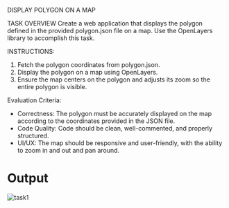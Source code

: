 DISPLAY POLYGON ON A MAP

TASK OVERVIEW
Create a web application that displays the polygon defined in the provided polygon.json file on a map. Use the OpenLayers library to accomplish this task.

INSTRUCTIONS:
1. Fetch the polygon coordinates from polygon.json.
2. Display the polygon on a map using OpenLayers.
3. Ensure the map centers on the polygon and adjusts its zoom so the entire polygon is visible.

Evaluation Criteria:
- Correctness: The polygon must be accurately displayed on the map according to the coordinates provided in the JSON file.
- Code Quality: Code should be clean, well-commented, and properly structured.
- UI/UX: The map should be responsive and user-friendly, with the ability to zoom in and out and pan around.

<h1>Output</h1>

![task1](https://github.com/klodovic/Display_Polygon_On_Map/assets/61901937/9e6c2a98-71a8-40c0-9131-44181a046bd5)
